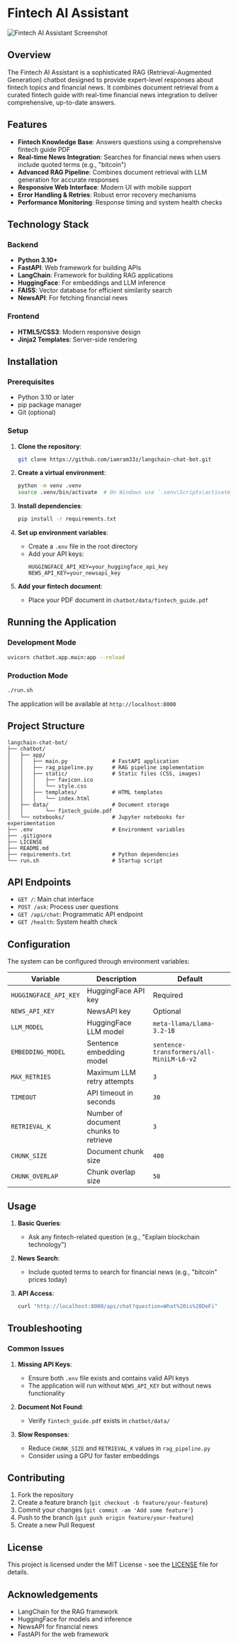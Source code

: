 # Fintech AI Assistant

![Fintech AI Assistant Screenshot](chatbot/app/static/screenshot.png)

## Overview

The Fintech AI Assistant is a sophisticated RAG (Retrieval-Augmented Generation) chatbot designed to provide expert-level responses about fintech topics and financial news. It combines document retrieval from a curated fintech guide with real-time financial news integration to deliver comprehensive, up-to-date answers.

## Features

- **Fintech Knowledge Base**: Answers questions using a comprehensive fintech guide PDF
- **Real-time News Integration**: Searches for financial news when users include quoted terms (e.g., "bitcoin")
- **Advanced RAG Pipeline**: Combines document retrieval with LLM generation for accurate responses
- **Responsive Web Interface**: Modern UI with mobile support
- **Error Handling & Retries**: Robust error recovery mechanisms
- **Performance Monitoring**: Response timing and system health checks

## Technology Stack

### Backend
- **Python 3.10+**
- **FastAPI**: Web framework for building APIs
- **LangChain**: Framework for building RAG applications
- **HuggingFace**: For embeddings and LLM inference
- **FAISS**: Vector database for efficient similarity search
- **NewsAPI**: For fetching financial news

### Frontend
- **HTML5/CSS3**: Modern responsive design
- **Jinja2 Templates**: Server-side rendering

## Installation

### Prerequisites
- Python 3.10 or later
- pip package manager
- Git (optional)

### Setup

1. **Clone the repository**:
   ```bash
   git clone https://github.com/iamram33z/langchain-chat-bot.git
   ```

2. **Create a virtual environment**:
   ```bash
   python -m venv .venv
   source .venv/bin/activate  # On Windows use `.venv\Scripts\activate`
   ```

3. **Install dependencies**:
   ```bash
   pip install -r requirements.txt
   ```

4. **Set up environment variables**:
   - Create a `.env` file in the root directory
   - Add your API keys:
     ```
     HUGGINGFACE_API_KEY=your_huggingface_api_key
     NEWS_API_KEY=your_newsapi_key
     ```

5. **Add your fintech document**:
   - Place your PDF document in `chatbot/data/fintech_guide.pdf`

## Running the Application

### Development Mode
```bash
uvicorn chatbot.app.main:app --reload
```

### Production Mode
```bash
./run.sh
```

The application will be available at `http://localhost:8000`

## Project Structure

```
langchain-chat-bot/
├── chatbot/
│   ├── app/
│   │   ├── main.py              # FastAPI application
│   │   ├── rag_pipeline.py      # RAG pipeline implementation
│   │   ├── static/              # Static files (CSS, images)
│   │   │   ├── favicon.ico
│   │   │   └── style.css
│   │   ├── templates/           # HTML templates
│   │   │   └── index.html
│   ├── data/                    # Document storage
│   │       └── fintech_guide.pdf
│   └── notebooks/               # Jupyter notebooks for experimentation
├── .env                         # Environment variables
├── .gitignore
├── LICENSE
├── README.md
├── requirements.txt             # Python dependencies
└── run.sh                       # Startup script
```

## API Endpoints

- `GET /`: Main chat interface
- `POST /ask`: Process user questions
- `GET /api/chat`: Programmatic API endpoint
- `GET /health`: System health check

## Configuration

The system can be configured through environment variables:

| Variable | Description | Default |
|----------|-------------|---------|
| `HUGGINGFACE_API_KEY` | HuggingFace API key | Required |
| `NEWS_API_KEY` | NewsAPI key | Optional |
| `LLM_MODEL` | HuggingFace LLM model | `meta-llama/Llama-3.2-1B` |
| `EMBEDDING_MODEL` | Sentence embedding model | `sentence-transformers/all-MiniLM-L6-v2` |
| `MAX_RETRIES` | Maximum LLM retry attempts | `3` |
| `TIMEOUT` | API timeout in seconds | `30` |
| `RETRIEVAL_K` | Number of document chunks to retrieve | `3` |
| `CHUNK_SIZE` | Document chunk size | `400` |
| `CHUNK_OVERLAP` | Chunk overlap size | `50` |

## Usage

1. **Basic Queries**:
   - Ask any fintech-related question (e.g., "Explain blockchain technology")
   
2. **News Search**:
   - Include quoted terms to search for financial news (e.g., "bitcoin" prices today)

3. **API Access**:
   ```bash
   curl "http://localhost:8000/api/chat?question=What%20is%20DeFi"
   ```

## Troubleshooting

### Common Issues

1. **Missing API Keys**:
   - Ensure both `.env` file exists and contains valid API keys
   - The application will run without `NEWS_API_KEY` but without news functionality

2. **Document Not Found**:
   - Verify `fintech_guide.pdf` exists in `chatbot/data/`

3. **Slow Responses**:
   - Reduce `CHUNK_SIZE` and `RETRIEVAL_K` values in `rag_pipeline.py`
   - Consider using a GPU for faster embeddings

## Contributing

1. Fork the repository
2. Create a feature branch (`git checkout -b feature/your-feature`)
3. Commit your changes (`git commit -am 'Add some feature'`)
4. Push to the branch (`git push origin feature/your-feature`)
5. Create a new Pull Request

## License

This project is licensed under the MIT License - see the [LICENSE](LICENSE) file for details.

## Acknowledgements

- LangChain for the RAG framework
- HuggingFace for models and inference
- NewsAPI for financial news
- FastAPI for the web framework
